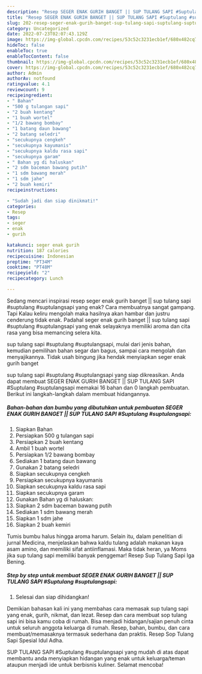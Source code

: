 ```yaml
---
description: "Resep SEGER ENAK GURIH BANGET || SUP TULANG SAPI #Suptulang #suptulangsapi yang Bikin Ngiler"
title: "Resep SEGER ENAK GURIH BANGET || SUP TULANG SAPI #Suptulang #suptulangsapi yang Bikin Ngiler"
slug: 202-resep-seger-enak-gurih-banget-sup-tulang-sapi-suptulang-suptulangsapi-yang-bikin-ngiler
category: Uncategorized
date: 2022-07-23T02:07:43.129Z
image: https://img-global.cpcdn.com/recipes/53c52c3231ecb1ef/680x482cq70/seger-enak-gurih-banget-sup-tulang-sapi-suptulang-suptulangsapi-foto-resep-utama.jpg
hideToc: false
enableToc: true
enableTocContent: false
thumbnail: https://img-global.cpcdn.com/recipes/53c52c3231ecb1ef/680x482cq70/seger-enak-gurih-banget-sup-tulang-sapi-suptulang-suptulangsapi-foto-resep-utama.jpg
cover: https://img-global.cpcdn.com/recipes/53c52c3231ecb1ef/680x482cq70/seger-enak-gurih-banget-sup-tulang-sapi-suptulang-suptulangsapi-foto-resep-utama.jpg
author: Admin
authorAv: notfound
ratingvalue: 4.1
reviewcount: 9
recipeingredient:
- " Bahan"
- "500 g tulangan sapi"
- "2 buah kentang"
- "1 buah wortel"
- "1/2 bawang bombay"
- "1 batang daun bawang"
- "2 batang seledri"
- "secukupnya cengkeh"
- "secukupnya kayumanis"
- "secukupnya kaldu rasa sapi"
- "secukupnya garam"
- " Bahan yg di haluskan"
- "2 sdm baceman bawang putih"
- "1 sdm bawang merah"
- "1 sdm jahe"
- "2 buah kemiri"
recipeinstructions:

- "Sudah jadi dan siap dinikmati!"
categories:
- Resep
tags:
- seger
- enak
- gurih

katakunci: seger enak gurih 
nutrition: 187 calories
recipecuisine: Indonesian
preptime: "PT34M"
cooktime: "PT48M"
recipeyield: "2"
recipecategory: Lunch

---
```



Sedang mencari inspirasi resep seger enak gurih banget || sup tulang sapi #suptulang #suptulangsapi yang enak? Cara membuatnya sangat gampang. Tapi Kalau keliru mengolah maka hasilnya akan hambar dan justru cenderung tidak enak. Padahal seger enak gurih banget || sup tulang sapi #suptulang #suptulangsapi yang enak selayaknya memiliki aroma dan cita rasa yang bisa memancing selera kita.

 sup tulang sapi #suptulang #suptulangsapi, mulai dari jenis bahan, kemudian pemilihan bahan segar dan bagus, sampai cara mengolah dan menyajikannya. Tidak usah bingung jika hendak menyiapkan seger enak gurih banget 

 sup tulang sapi #suptulang #suptulangsapi yang siap dikreasikan. Anda dapat membuat SEGER ENAK GURIH BANGET || SUP TULANG SAPI #Suptulang #suptulangsapi memakai 16 bahan dan 0 langkah pembuatan. Berikut ini langkah-langkah dalam membuat hidangannya.

<!--inarticleads1-->

##### Bahan-bahan dan bumbu yang dibutuhkan untuk pembuatan SEGER ENAK GURIH BANGET || SUP TULANG SAPI #Suptulang #suptulangsapi:

1. Siapkan  Bahan
1. Persiapkan 500 g tulangan sapi
1. Persiapkan 2 buah kentang
1. Ambil 1 buah wortel
1. Persiapkan 1/2 bawang bombay
1. Sediakan 1 batang daun bawang
1. Gunakan 2 batang seledri
1. Siapkan secukupnya cengkeh
1. Persiapkan secukupnya kayumanis
1. Siapkan secukupnya kaldu rasa sapi
1. Siapkan secukupnya garam
1. Gunakan  Bahan yg di haluskan:
1. Siapkan 2 sdm baceman bawang putih
1. Sediakan 1 sdm bawang merah
1. Siapkan 1 sdm jahe
1. Siapkan 2 buah kemiri


Tumis bumbu halus hingga aroma harum. Selain itu, dalam penelitian di jurnal Medicina, menjelaskan bahwa kaldu tulang adalah makanan kaya asam amino, dan memiliki sifat antiinflamasi. Maka tidak heran, ya Moms jika sup tulang sapi memiliki banyak penggemar! Resep Sup Tulang Sapi Iga Bening. 

<!--inarticleads2-->

##### Step by step untuk membuat SEGER ENAK GURIH BANGET || SUP TULANG SAPI #Suptulang #suptulangsapi:


1. Selesai dan siap dihidangkan!

Demikian bahasan kali ini yang membahas cara memasak sup tulang sapi yang enak, gurih, nikmat, dan lezat. Resep dan cara membuat sop tulang sapi ini bisa kamu coba di rumah. Bisa menjadi hidangan/sajian penuh cinta untuk seluruh anggota keluarga di rumah. Resep, bahan, bumbu, dan cara membuat/memasaknya termasuk sederhana dan praktis. Resep Sop Tulang Sapi Spesial Idul Adha. 

 SUP TULANG SAPI #Suptulang #suptulangsapi yang mudah di atas dapat membantu anda menyiapkan hidangan yang enak untuk keluarga/teman ataupun menjadi ide untuk berbisnis kuliner. Selamat mencoba!

